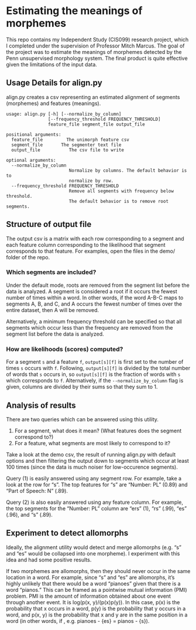 # Estimating the meanings of morphemes

This repo contains my Independent Study (CIS099) research project, which I completed under the supervision of Professor Mitch Marcus. The goal of the project was to estimate the meanings of morphemes detected by the Penn unsupervised morphology system. The final product is quite effective given the limitations of the input data.

## Usage Details for align.py

align.py creates a csv representing an estimated alignment of segments (morphemes) and features (meanings). 

```
usage: align.py [-h] [--normalize_by_column]
                [--frequency_threshold FREQUENCY_THRESHOLD]
                feature_file segment_file output_file

positional arguments:
  feature_file         The unimorph feature csv
  segment_file       The segmenter text file
  output_file           The csv file to write

optional arguments:
  --normalize_by_column
                        Normalize by columns. The default behavior is to
                        normalize by row.
  --frequency_threshold FREQUENCY_THRESHOLD
                        Remove all segments with frequency below threshold.
                        The default behavior is to remove root segments.
```

## Structure of output file

The output csv is a matrix with each row corresponding to a segment and each feature column corresponding to the likelihood that segment corresponds to that feature. For examples, open the files in the demo/ folder of the repo.

### Which segments are included? 

Under the default mode, roots are removed from the segment list before the data is analyzed. A segment is considered a root if it occurs the fewest number of times within a word. In other words, if the word A-B-C maps to segments A, B, and C, and A occurs the fewest number of times over the entire dataset, then A will be removed.

Alternatively, a minimum frequency threshold can be specified so that all segments which occur less than the frequency are removed from the segment list before the data is analyzed.

### How are likelihoods (scores) computed?

For a segment `s` and a feature `f`, `output[s][f]` is first set to the number of times `s` occurs with `f`. Following, `output[s][f]` is divided by the total number of words that `s` occurs in, so `output[s][f]` is the fraction of words with `s` which corresponds to `f`. Alternatively, if the `--normalize_by_column` flag is given, columns are divided by their sums so that they sum to 1. 

## Analysis of results

There are two queries which can be answered using this utility.

1. For a segment, what does it mean? (What features does the segment correspond to?)
2. For a feature, what segments are most likely to correspond to it?

Take a look at the demo csv, the result of running align.py with default options and then filtering the output down to segments which occur at least 100 times (since the data is much noiser for low-occurence segments). 

Query (1) is easily answered using any segment row. For example, take a look at the row for “s”. The top features for “s” are “Number: PL” (0.89) and “Part of Speech: N” (.89). 

Query (2) is also easily answered using any feature column. For example, the top segments for the “Number: PL” column are “ers” (1), “rs” (.99), “es” (.96), and “s” (.89).

## Experiment to detect allomorphs

Ideally, the alignment utility would detect and merge allomorphs (e.g. “s” and “es” would be collapsed into one morpheme). I experiment with this idea and had some positive results.

If two morphemes are allomorphs, then they should never occur in the same location in a word. For example, since “s” and “es” are allomorphs, it’s highly unlikely that there would be a word “pianoes” given that there is a word “pianos.” This can be framed as a pointwise mutual information (PMI) problem. PMI is the amount of information obtained about one event through another event. It is log(p(x, y)/(p(x)p(y)). In this case, p(x) is the probability that x occurs in a word, p(y) is the probability that y occurs in a word, and p(x, y) is the probability that x and y are in the same position in a word (in other words, if , e.g. pianoes - {es} = pianos - {s}).
